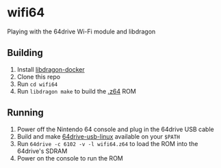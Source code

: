 # wifi64

Playing with the 64drive Wi-Fi module and libdragon

## Building

1. Install [libdragon-docker](https://github.com/anacierdem/libdragon-docker)
1. Clone this repo
1. Run `cd wifi64`
1. Run `libdragon make` to build the [.z64](http://n64dev.org/romformats.html) ROM

## Running

1. Power off the Nintendo 64 console and plug in the 64drive USB cable
1. Build and make [64drive-usb-linux](https://github.com/RenaKunisaki/64drive-usb-linux/) available on your `$PATH`
1. Run `64drive -c 6102 -v -l wifi64.z64` to load the ROM into the 64drive's SDRAM
1. Power on the console to run the ROM
